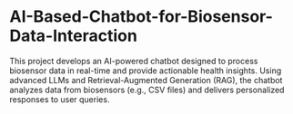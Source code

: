 # AI-Based-Chatbot-for-Biosensor-Data-Interaction
This project develops an AI-powered chatbot designed to process biosensor data in real-time and provide actionable health insights. Using advanced LLMs and Retrieval-Augmented Generation (RAG), the chatbot analyzes data from biosensors (e.g., CSV files) and delivers personalized responses to user queries.
